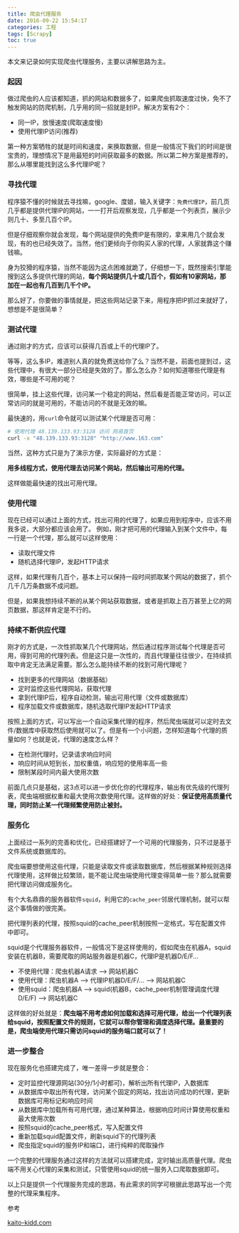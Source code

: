 ```yaml
---
title: 爬虫代理服务
date: 2016-09-22 15:54:17
categories: 工程
tags: [Scrapy]
toc: true
---
```


本文来记录如何实现爬虫代理服务，主要以讲解思路为主。

### 起因

做过爬虫的人应该都知道，抓的网站和数据多了，如果爬虫抓取速度过快，免不了触发网站的防爬机制，几乎用的同一招就是封IP。解决方案有2个：

* 同一IP，放慢速度(爬取速度慢)
* 使用代理IP访问(推荐)

第一种方案牺牲的就是时间和速度，来换取数据，但是一般情况下我们的时间是很宝贵的，理想情况下是用最短的时间获取最多的数据。所以第二种方案是推荐的，那么从哪里能找到这么多代理IP呢？

### 寻找代理

程序猿不懂的时候就去寻找嘛，google、度娘，输入关键字：`免费代理IP`，前几页几乎都是提供代理IP的网站，一一打开后观察发现，几乎都是一个列表页，展示少则几十、多至几百个IP。

但是仔细观察你就会发现，每个网站提供的免费IP是有限的，拿来用几个就会发现，有的也已经失效了。当然，他们更倾向于你购买人家的代理，人家就靠这个赚钱嘛。

身为狡猾的程序猿，当然不能因为这点困难就跪了，仔细想一下，既然搜索引擎能搜到这么多提供代理的网站，__每个网站提供几十或几百个，假如有10家网站，那加在一起也有几百到几千个IP。__

那么好了，你要做的事情就是，把这些网站记录下来，用程序把IP抓过来就好了，想想是不是很简单？

### 测试代理

通过刚才的方式，应该可以获得几百或上千的代理IP了。

等等，这么多IP，难道别人真的就免费送给你了么？当然不是，前面也提到过，这些代理中，有很大一部分已经是失效的了。那么怎么办？如何知道哪些代理是有效，哪些是不可用的呢？

很简单，挂上这些代理，访问某一个稳定的网站，然后看是否能正常访问，可以正常访问的就是可用的，不能访问的不就是无效的嘛。

最快速的，用`curl`命令就可以测试某个代理是否可用：

```bash
# 使用代理 48.139.133.93:3128 访问 网易首页
curl -x "48.139.133.93:3128" "http://www.163.com"

```

当然，这种方式只是为了演示方便，实际最好的方式是：

__用多线程方式，使用代理去访问某个网站，然后输出可用的代理。__

这样做能最快速的找出可用代理。

### 使用代理

现在已经可以通过上面的方式，找出可用的代理了，如果应用到程序中，应该不用我多说，大部分都应该会用了。
例如，刚才把可用的代理输入到某个文件中，每一行是一个代理，那么就可以这样使用：

* 读取代理文件
* 随机选择代理IP，发起HTTP请求

这样，如果代理有几百个，基本上可以保持一段时间抓取某个网站的数据了，抓个几千几万条数据不成问题。

但是，如果我想持续不断的从某个网站获取数据，或者是抓取上百万甚至上亿的网页数据，那这样肯定是不行的。

### 持续不断供应代理

刚才的方式是，一次性抓取某几个代理网站，然后通过程序测试每个代理是否可用，得到可用的代理列表。但是这只是一次性的，而且代理量往往很少，在持续抓取中肯定无法满足需要。那么怎么能持续不断的找到可用代理呢？

* 找到更多的代理网站（数据基础）
* 定时监控这些代理网站，获取代理
* 拿到代理IP后，程序自动检测，输出可用代理（文件或数据库）
* 程序加载文件或数据库，随机选取代理IP发起HTTP请求

按照上面的方式，可以写出一个自动采集代理的程序，然后爬虫端就可以定时去文件/数据库中获取然后使用就可以了。但是有一个小问题，怎样知道每个代理的质量如何？也就是说，代理的速度怎么样？

* 在检测代理时，记录请求响应时间
* 响应时间从短到长，加权重值，响应短的使用率高一些
* 限制某段时间内最大使用次数

前面几点只是基础，这3点可以进一步优化你的代理程序，输出有优先级的代理列表，爬虫端根据权重和最大使用次数使用代理。这样做的好处：__保证使用高质量代理，同时防止某一代理频繁使用防止被封。__

### 服务化

上面经过一系列的完善和优化，已经搭建好了一个可用的代理服务，只不过是基于文件系统或数据库的。

爬虫端要想使用这些代理，只能是读取文件或读取数据库，然后根据某种规则选择代理使用，这样做比较繁琐，能不能让爬虫端使用代理变得简单一些？那么就需要把代理访问做成服务化。

有个大名鼎鼎的服务器软件`squid`，利用它的`cache_peer`邻居代理机制，就可以帮这个事情做的很完美。

把代理列表的代理，按照squid的cache_peer机制按照一定格式，写在配置文件中即可。

squid是个代理服务器软件，一般情况下是这样使用的，假如爬虫在机器A，squid安装在机器B，需要爬取的网站服务器是机器C，代理IP是机器D/E/F…

* 不使用代理：爬虫机器A请求 —> 网站机器C
* 使用代理：爬虫机器A —> 代理IP机器D/E/F/... —> 网站机器C
* 使用squid：爬虫机器A —> squid(机器B，cache_peer机制管理调度代理D/E/F) —> 网站机器C

这样做的好处就是：__爬虫端不用考虑如何加载和选择可用代理，给出一个代理列表给squid，按照配置文件的规则，它就可以帮你管理和调度选择代理。最重要的是，爬虫端使用代理只需访问squid的服务端口就可以了！__

### 进一步整合

现在服务化也搭建完成了，唯一差得一步就是整合：

* 定时监控代理源网站(30分/1小时都可)，解析出所有代理IP，入数据库
* 从数据库中取出所有代理，访问某个固定的网站，找出访问成功的代理，更新数据库可用标记和响应时间
* 从数据库中加载所有可用代理，通过某种算法，根据响应时间计算使用权重和最大使用次数
* 按照squid的cache_peer格式，写入配置文件
* 重新加载squid配置文件，刷新squid下的代理列表
* 爬虫指定squid的服务IP和端口，进行纯粹的爬取操作

一个完整的代理服务通过这样的方法就可以搭建完成，定时输出高质量代理。爬虫端不用关心代理的采集和测试，只管使用squid的统一服务入口爬取数据即可。

以上只是提供一个代理服务完成的思路，有此需求的同学可根据此思路写出一个完整的代理采集程序。

参考

[kaito-kidd.com](http://kaito-kidd.com/2015/11/02/proxies-service/)

